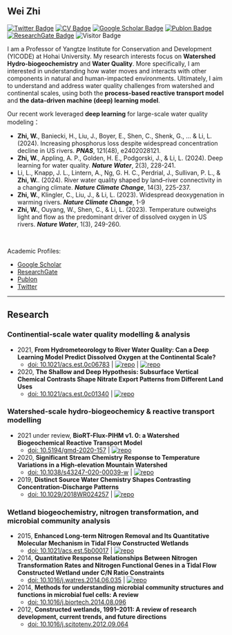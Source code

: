 ## Wei Zhi

[![Twitter Badge](https://img.shields.io/twitter/follow/WeiZhiWater?style=social)](https://twitter.com/WeiZhiWater)
[![CV Badge](https://img.shields.io/badge/My-CV-ff69b4)](https://drive.google.com/file/d/1mI0sUjJaModaYELef4ml_y2npa_izZno/view?usp=sharing)
[![Google Scholar Badge](https://img.shields.io/badge/Google-Scholar-orange)](https://scholar.google.com/citations?user=5bEiQqwAAAAJ&hl=en)
[![Publon Badge](https://img.shields.io/badge/My-Publon-blue)](https://publons.com/researcher/1432883/wei-zhi/)
[![ResearchGate Badge](https://img.shields.io/badge/My-ReserchGate-green)](https://www.researchgate.net/profile/Wei_Zhi6)
![Visitor Badge](https://visitor-badge.laobi.icu/badge?page_id=WeiZhiWater.WeiZhiWater)

I am a Professor of Yangtze Institute for Conservation and Development (YICODE) at Hohai University. My research interests focus on **Watershed Hydro-biogeochemistry** and **Water Quality**. More specifically, I am interested in understanding how water moves and interacts with other components in natural and human-impacted environments. Ultimately, I aim to understand and address water quality challenges from watershed and continental scales, using both the **process-based reactive transport model** and **the data-driven machine (deep) learning model**. 

Our recent work leveraged **deep learning** for large-scale water quality modeling：

- **Zhi, W.**, Baniecki, H., Liu, J., Boyer, E., Shen, C., Shenk, G., ... & Li, L. (2024). Increasing phosphorus loss despite widespread concentration decline in US rivers. _**PNAS**_, 121(48), e2402028121.
- **Zhi, W.**, Appling, A. P., Golden, H. E., Podgorski, J., & Li, L. (2024). Deep learning for water quality. _**Nature Water**_, 2(3), 228-241.
- Li, L., Knapp, J. L., Lintern, A., Ng, G. H. C., Perdrial, J., Sullivan, P. L., & **Zhi, W.**. (2024). River water quality shaped by land–river connectivity in a changing climate. _**Nature Climate Change**_, 14(3), 225-237.
- **Zhi, W.**, Klingler, C., Liu, J., & Li, L. (2023). Widespread deoxygenation in warming rivers. _**Nature Climate Change**_, 1-9
- **Zhi, W.**, Ouyang, W., Shen, C., & Li, L. (2023). Temperature outweighs light and flow as the predominant driver of dissolved oxygen in US rivers. _**Nature Water**_, 1(3), 249-260.



<br/>

Academic Profiles:
- [Google Scholar](https://scholar.google.com/citations?user=5bEiQqwAAAAJ&hl=en)
- [ResearchGate](https://www.researchgate.net/profile/Wei_Zhi6)
- [Publon](https://publons.com/researcher/1432883/wei-zhi/)
- [Twitter](https://twitter.com/WeiZhiWater)


---

## Research
### Continential-scale water quality modelling & analysis
- 2021, **From Hydrometeorology to River Water Quality: Can a Deep Learning Model Predict Dissolved Oxygen at the Continental Scale?** 
  * [doi: 10.1021/acs.est.0c06783](https://doi.org/10.1021/acs.est.0c06783) | [![repo](https://img.shields.io/badge/CAMELS_chem-dataset-green)](https://github.com/WeiZhiWater/CAMELS-Chem-DO-dataset) |  [![repo](https://img.shields.io/badge/short-summary-red)](https://github.com/WeiZhiWater/From-Hydrometeorology-to-River-Water-Quality-Can-a-Deep-Learning-Model-Predict-Dissolved-Oxygen)
- 2020, **The Shallow and Deep Hypothesis: Subsurface Vertical Chemical Contrasts Shape Nitrate Export Patterns from Different Land Uses**
  * [doi: 10.1021/acs.est.0c01340](https://doi.org/10.1021/acs.est.0c01340) | [![repo](https://img.shields.io/badge/short-summary-red)](https://github.com/WeiZhiWater/EST_Nitrate-Shallow-Deep-Hypothesis) 

### Watershed-scale hydro-biogeochemicy & reactive transport modelling
- 2021 under review, **BioRT-Flux-PIHM v1. 0: a Watershed Biogeochemical Reactive Transport Model**
  * [doi: 10.5194/gmd-2020-157](https://doi.org/10.5194/gmd-2020-157) | [![repo](https://img.shields.io/badge/short-summary-red)](https://github.com/WeiZhiWater/BioRT-Flux-PIHM)
- 2020, **Significant Stream Chemistry Response to Temperature Variations in a High-elevation Mountain Watershed**
  * [doi: 10.1038/s43247-020-00039-w](https://doi.org/10.1038/s43247-020-00039-w) | [![repo](https://img.shields.io/badge/short-summary-red)](https://github.com/WeiZhiWater/COMMSENV_Stream-Chemistry-Response)
- 2019, **Distinct Source Water Chemistry Shapes Contrasting Concentration‐Discharge Patterns**
  * [doi: 10.1029/2018WR024257](https://doi.org/10.1029/2018WR024257) | [![repo](https://img.shields.io/badge/short-summary-red)](https://github.com/WeiZhiWater/Distinct-Source-Water-Chemistry-Shapes-Contrasting-Concentration-Discharge-Patterns)
  
### Wetland biogeochemistry, nitrogen transformation, and microbial community analysis
- 2015, **Enhanced Long-term Nitrogen Removal and Its Quantitative Molecular Mechanism in Tidal Flow Constructed Wetlands** 
  * [doi: 10.1021/acs.est.5b00017](https://doi.org/10.1021/acs.est.5b00017) | [![repo](https://img.shields.io/badge/short-summary-red)](https://github.com/WeiZhiWater/Enhanced-Long-term-Nitrogen-Removal-and-Its-Quantitative-Molecular-Mechanism-in-Constructed-Wetland)
- 2014, **Quantitative Response Relationships Between Nitrogen Transformation Rates and Nitrogen Functional Genes in a Tidal Flow Constructed Wetland under C/N Ratio Constraints** 
  * [doi: 10.1016/j.watres.2014.06.035](https://doi.org/10.1016/j.watres.2014.06.035) | [![repo](https://img.shields.io/badge/short-summary-red)](https://github.com/WeiZhiWater/Quantitative-Response-Relationships-Between-Nitrogen-Transformation-Rates-and-Functional-Gene)
- 2014, **Methods for understanding microbial community structures and functions in microbial fuel cells: A review** 
  * [doi: 10.1016/j.biortech.2014.08.096](https://doi.org/10.1016/j.biortech.2014.08.096)
- 2012, **Constructed wetlands, 1991–2011: A review of research development, current trends, and future directions** 
  * [doi: 10.1016/j.scitotenv.2012.09.064](https://doi.org/10.1016/j.scitotenv.2012.09.064) 
